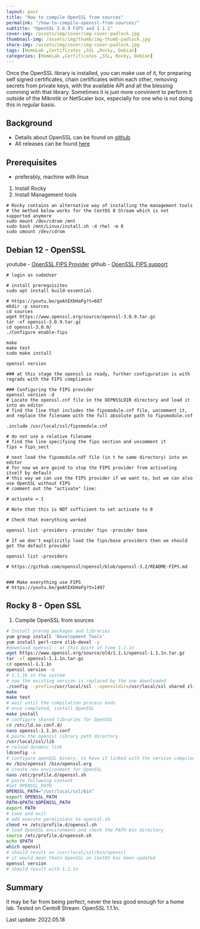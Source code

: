 ```yaml
---
layout: post
title: "How to compile OpenSSL from sources"
permalink: "/how-to-compile-openssl-from-sources/"
subtitle: "OpenSSL 3.0.9 FIPS and 1.1.1"
cover-img: /assets/img/cover/img-cover-padlock.jpg
thumbnail-img: /assets/img/thumb/img-thumb-padlock.jpg
share-img: /assets/img/cover/img-cover-padlock.jpg
tags: [HomeLab ,Certificates ,SSL ,Rocky, Debian]
categories: [HomeLab ,Certificates ,SSL, Rocky, Debian]
---
```

Once the OpenSSL library is installed, you can make use of it, for preparing self signed certificates, chain certificates within each other, removing secrets from private keys, with the available API and all the blessing comming with that library. Sometimes it is just more convinient to perform it outside of the Mikrotik or NetScaler box, especially for one who is not doing this in regular basis.

## Background

+ Details about OpenSSL can be found on [github](https://github.com/openssl/openssl)
+ All releases can be found [here](https://www.openssl.org/source/old/)

## Prerequisites

+ preferably, machine with linux

1. Install Rocky
2. Install Management tools

```shell
# Rocky contains an alternative way of installing the management tools
# the method below works for the CentOS 8 Stream which is not supported anymore
sudo mount /dev/cdrom /mnt
sudo bash /mnt/Linux/install.sh -d rhel -m 8
sudo umount /dev/cdrom
```

## Debian 12 - OpenSSL

youtube - [OpenSSL FIPS Provider](https://www.youtube.com/watch?v=geAtEXbHaFg)
github - [OpenSSL FIPS support](https://github.com/openssl/openssl/blob/openssl-3.2/README-FIPS.md)


```shell
# login as sudoUser

# install prerequisites
sudo apt install build-essential

# https://youtu.be/geAtEXbHaFg?t=687
mkdir -p sources
cd sources
wget https://www.openssl.org/source/openssl-3.0.9.tar.gz
tar -xf openssl-3.0.9.tar.gz 
cd openssl-3.0.9/
./Configure enable-fips

make
make test
sudo make install

openssl version

### at this stage the openssl is ready, further configuration is with regrads with the FIPS compliance

### Configuring the FIPS provider
openssl version -d
# Locate the openssl.cnf file in the OEPNSSLDIR directory and load it into an editor
# find the line that includes the fipsmodule.cnf file, uncomment it, and replace the filename with the full absolute path to fipsmodule.cnf

.include /usr/local/ssl/fipsmodule.cnf

# do not use a relative filename
# find the line specifying the fips section and uncomment it
fips = fips_sect

# next load the fipsmodule.ndf file (in t he same directory) into an editor
# for now we are goind to stop the FIPS provider from activating itself by default
# this way we can use the FIPS provider if we want to, but we can also use OpenSSL without FIPS
# comment out the "activate" line:

# activate = 1

# Note that this is NOT sufficient to set activate to 0

# Check that everything worked

openssl list -providers -provider fips -provider base

# If we don't explicitly load the fips/base providers then we should get the default provider

openssl list -providers

# https://github.com/openssl/openssl/blob/openssl-3.2/README-FIPS.md


### Make everything use FIPS
# https://youtu.be/geAtEXbHaFg?t=1497
```


## Rocky 8 - Open SSL



1. Compile OpenSSL from sources

```bash
# Install prereq packages and libraries
yum group install 'Development Tools'
yum install perl-core zlib-devel -y
#download openssl - at this point of time 1.1.1n
wget https://www.openssl.org/source/old/1.1.1/openssl-1.1.1n.tar.gz
tar -xf openssl-1.1.1n.tar.gz
cd openssl-1.1.1n
openssl version -a
# 1.1.1k in the system
# now the existing version is replaced by the one downloaded
./config --prefix=/usr/local/ssl --openssldir=/usr/local/ssl shared zlib
make
make test
# wait until the compilation process ends
# once completed, install OpenSSL
make install
# configure shared libraries for OpenSSL
cd /etc/ld.so.conf.d/
nano openssl-1.1.1n.conf
# paste the openssl library path directory
/usr/local/ssl/lib
# reload dynamic link
ldconfig -v
# configure openSSL binary, to have it linked with the version compiled
mv /bin/openssl /bin/openssl.org
# create new environment for OpenSSL
nano /etc/profile.d/openssl.sh
# paste following content
#Set OPENSSL_PATH
OPENSSL_PATH="/usr/local/ssl/bin"
export OPENSSL_PATH
PATH=$PATH:$OPENSSL_PATH
export PATH
# save and exit
# add execute permissions to openssl.sh
chmod +x /etc/profile.d/openssl.sh
# load OpenSSL environment and check the PATH bin directory
source /etc/profile.d/openssh.sh
echo $PATH
which openssl
# should result as /usr/local/ssl/bin/openssl
# it would mean thatn OpenSSL on CentOS has been updated
openssl version
# should result with 1.1.1n
```

## Summary

It may be far from being perfect, never the less good enough for a home lab.
Tested on Cento8 Stream. OpenSSL 1.1.1n.

Last update: 2022.05.18
